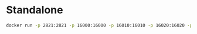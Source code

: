 
# Standalone
```sh
docker run -p 2821:2821 -p 16000:16000 -p 16010:16010 -p 16020:16020 -p 16030:16030 -d --name hbase ghcr.io/linianhui/hbase:2.3.6
```
